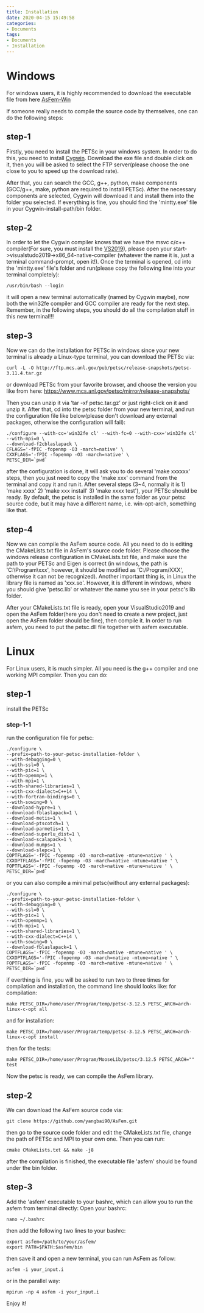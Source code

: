 ```yaml
---
title: Installation
date: 2020-04-15 15:49:58
categories:
- Documents
tags:
- Documents
- Installation
---
```


# Windows
For windows users, it is highly recommended to download the executable file from here [AsFem-Win](https://github.com/yangbai90/AsFem/releases)

If someone really needs to compile the source code by themselves, one can do the following steps:

## step-1
Firstly, you need to install the PETSc in your windows system. In order to do this, you need to install [Cygwin](http://www.cygwin.com/). Download the exe file and double click on it, then you will be asked to select the FTP server(please choose the one close to you to speed up the download rate).

After that, you can search the GCC, g++, python, make components (GCC/g++, make, python are required to install PETSc). After the necessary components are selected, Cygwin will download it and install them into the folder you selected. If everything is fine, you should find the 'mintty.exe' file in your Cygwin-install-path/bin folder.

## step-2
In order to let the Cygwin compiler knows that we have the msvc c/c++ compiler(For sure, you must install the [VS2019](!https://visualstudio.microsoft.com/)), please open your start->visualstudo2019->x86_64-native-compiler (whatever the name it is, just a terminal command-prompt, open it!). Once the terminal is opened, cd into the 'mintty.exe' file's folder and run(please copy the following line into your terminal completely):
```
/usr/bin/bash --login
```
it will open a new terminal automatically (named by Cygwin maybe), now both the win32fe compiler and GCC compiler are ready for the next step. Remember, in the following steps, you should do all the compilation stuff in this new terminal!!!

## step-3
Now we can do the installation for PETSc in windows since your new terminal is already a Linux-type terminal, you can download the PETSc via:
```
curl -L -O http://ftp.mcs.anl.gov/pub/petsc/release-snapshots/petsc-3.11.4.tar.gz
```
or download PETSc from your favorite browser, and choose the version you like from here: https://www.mcs.anl.gov/petsc/mirror/release-snapshots/

Then you can unzip it via ‘tar -xf petsc.tar.gz’ or just right-click on it and unzip it. After that, cd into the petsc folder from your new terminal, and run the configuration file like below(please don't download any external packages, otherwise the configuration will fail):
```
./configure --with-cc='win32fe cl' --with-fc=0 --with-cxx='win32fe cl' --with-mpi=0 \
--download-f2cblaslapack \
CFLAGS='-fPIC -fopenmp -O3 -march=native' \
CXXFLAGS='-fPIC -fopenmp -O3 -march=native' \
PETSC_DIR=`pwd`
```
after the configuration is done, it will ask you to do several 'make xxxxxx' steps, then you just need to copy the 'make xxx' command from the terminal and copy it and run it.
After several steps (3~4, normally it is 1) 'make xxxx' 2) 'make xxx install' 3) 'make xxxx test'), your PETSc should be ready. By default, the petsc is installed in the same folder as your petsc source code, but it may have a different name, i.e. win-opt-arch, something like that.

## step-4
Now we can compile the AsFem source code. All you need to do is editing the CMakeLists.txt file in AsFem's source code folder. Please choose the windows release configuration in CMakeLists.txt file, and make sure the path to your PETSc and Eigen is correct (in windows, the path is 'C:\\Program\\xxx', however, it should be modified as 'C:/Program/XXX', otherwise it can not be recognized). Another important thing is, in Linux the library file is named as 'xxx.so'. However, it is different in windows, where you should give 'petsc.lib' or whatever the name you see in your petsc's lib folder.

After your CMakeLists.txt file is ready, open your VisualStudio2019 and open the AsFem folder(here you don't need to create a new project, just open the AsFem folder should be fine), then compile it.
In order to run asfem, you need to put the petsc.dll file together with asfem executable.


# Linux

For Linux users, it is much simpler. All you need is the g++ compiler and one working MPI compiler. Then you can do:

## step-1
install the PETSc
### step-1-1
run the configuration file for petsc:
```
./configure \
--prefix=path-to-your-petsc-installation-folder \
--with-debugging=0 \
--with-ssl=0 \
--with-pic=1 \
--with-openmp=1 \
--with-mpi=1 \
--with-shared-libraries=1 \
--with-cxx-dialect=C++14 \
--with-fortran-bindings=0 \
--with-sowing=0 \
--download-hypre=1 \
--download-fblaslapack=1 \
--download-metis=1 \
--download-ptscotch=1 \
--download-parmetis=1 \
--download-superlu_dist=1 \
--download-scalapack=1 \
--download-mumps=1 \
--download-slepc=1 \
COPTFLAGS='-fPIC -fopenmp -O3 -march=native -mtune=native ' \
CXXOPTFLAGS='-fPIC -fopenmp -O3 -march=native -mtune=native ' \
FOPTFLAGS='-fPIC -fopenmp -O3 -march=native -mtune=native ' \
PETSC_DIR=`pwd`
```
or you can also compile a minimal petsc(without any external packages):
```
./configure \
--prefix=path-to-your-petsc-installation-folder \
--with-debugging=0 \
--with-ssl=0 \
--with-pic=1 \
--with-openmp=1 \
--with-mpi=1 \
--with-shared-libraries=1 \
--with-cxx-dialect=C++14 \
--with-sowing=0 \
--download-fblaslapack=1 \
COPTFLAGS='-fPIC -fopenmp -O3 -march=native -mtune=native ' \
CXXOPTFLAGS='-fPIC -fopenmp -O3 -march=native -mtune=native ' \
FOPTFLAGS='-fPIC -fopenmp -O3 -march=native -mtune=native ' \
PETSC_DIR=`pwd`
```

if everthing is fine, you will be asked to run two to three times for compilation and installation, the command line should looks like:
for compilation:
```
make PETSC_DIR=/home/user/Program/temp/petsc-3.12.5 PETSC_ARCH=arch-linux-c-opt all
```
and for installation:
```
make PETSC_DIR=/home/user/Program/temp/petsc-3.12.5 PETSC_ARCH=arch-linux-c-opt install
```
then for the tests:
```
make PETSC_DIR=/home/user/Program/MooseLib/petsc/3.12.5 PETSC_ARCH="" test
```
Now the petsc is ready, we can compile the AsFem library.

## step-2
We can download the AsFem source code via:
```
git clone https://github.com/yangbai90/AsFem.git
```
then go to the source code folder and edit the CMakeLists.txt file, change the path of PETSc and MPI to your own one. Then you can run:
```
cmake CMakeLists.txt && make -j8
```
after the compilation is finished, the executable file 'asfem' should be found under the bin folder.

## step-3
Add the 'asfem' executable to your bashrc, which can allow you to run the asfem from terminal directly:
Open your bashrc:
```
nano ~/.bashrc
```
then add the following two lines to your bashrc:
```
export asfem=/path/to/your/asfem/
export PATH=$PATH:$asfem/bin
```
then save it and open a new terminal, you can run AsFem as follow:
```
asfem -i your_input.i
```
or in the parallel way:
```
mpirun -np 4 asfem -i your_input.i
```

Enjoy it!
